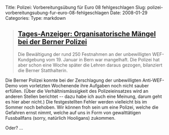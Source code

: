 Title: Polizei: Vorbereitungsübung für Euro 08 fehlgeschlagen
Slug: polizei-vorbereitungsubung-fur-euro-08-fehlgeschlagen
Date: 2008-01-29
Categories:
Type: markdown

> ## [Tages-Anzeiger: Organisatorische Mängel bei der Berner Polizei](http://www.tagesanzeiger.ch/dyn/news/schweiz/836764.html)
>
> Die Bewältigung der rund 250 Festnahmen an der unbewilligten WEF-Kundgebung vom 19. Januar in Bern war mangelhaft. Die Polizei hat aber schon eine Woche später die Lehren daraus gezogen, bilanziert die Berner Statthalterin.

Die Berner Polizei konnte bei der Zerschlagung der unbewilligten Anti-WEF-Demo vom vorletzten Wochenende ihre Aufgaben noch nicht sauber erfüllen. (Über die Verhältnismässigkeit des Polizeieinsatzes wird an anderen Stellen berichtet -- dazu habe ich auch eine Meinung, darum geht es hier aber nicht.) Die festgestellten Fehler werden vielleicht bis im Sommer noch behoben. Wir können froh sein um eine Polizei, welche die Gefahren ernst nimmt, welche auf uns in Form von gewalttätigen Fussballfans (sorry, natürlich Hooligans) zukommen.

Oder? ...
